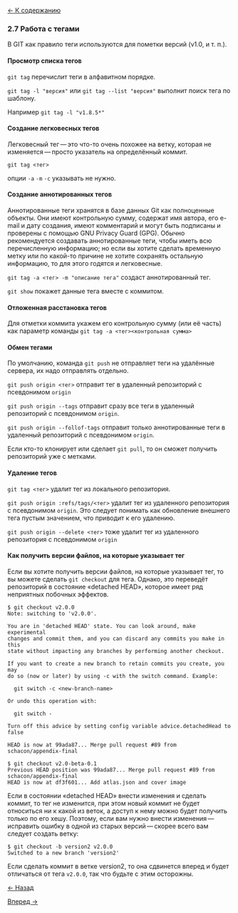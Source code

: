 [<- К содержанию](readme.md)

### 2.7 Работа с тегами

В GIT как правило теги используются для пометки версий (v1.0, и т. п.).

#### Просмотр списка тегов

`git tag` перечислит теги в алфавитном порядке.

`git tag -l "версия"` или `git tag --list "версия"` выполнит поиск тега по шаблону. 

Например `git tag -l "v1.8.5*"`

#### Создание легковесных тегов

Легковесный тег — это что-то очень похожее на ветку, которая не изменяется — просто указатель на определённый коммит.

`git tag <тег>` 

опции `-a` `-m` `-c` указывать не нужно.

#### Создание аннотированных тегов

Аннотированные теги хранятся в базе данных Git как полноценные объекты. Они имеют контрольную сумму, содержат имя автора, его e-mail и дату создания, имеют комментарий и могут быть подписаны и проверены с помощью GNU Privacy Guard (GPG). Обычно рекомендуется создавать аннотированные теги, чтобы иметь всю перечисленную информацию; но если вы хотите сделать временную метку или по какой-то причине не хотите сохранять остальную информацию, то для этого годятся и легковесные.

`git tag -a <тег> -m "описание тега"` создаст аннотированный тег.

`git show` покажет данные тега вместе с коммитом.

#### Отложенная расстановка тегов

Для отметки коммита укажем его контрольную сумму (или её часть) как параметр команды
`git tag -a <тег><контрольная сумма>`

#### Обмен тегами

По умолчанию, команда `git push` не отправляет теги на удалённые сервера, их надо отправлять отдельно.

`git push origin <тег>` отправит тег в удаленный репозиторий с псевдонимом `origin`

`git push origin --tags` отправит сразу все теги в удаленный репозиторий с псевдонимом `origin`.

`git push origin --follof-tags` отправит только аннотированные теги в удаленный репозиторий с псевдонимом `origin`.

Если кто-то клонирует или сделает `git pull`, то он сможет получить репозиторий уже с метками.

#### Удаление тегов

`git tag <тег>` удалит тег из локального репозитория.

`git push origin :refs/tags/<тег>` удалит тег из удаленного репозитория c псевдонимом `origin`. Это следует понимать как обновление внешнего тега пустым значением, что приводит к его удалению.

`git push origin --delete <тег>` тоже удалит тег из удаленного репозитория c псевдонимом `origin`

#### Как получить версии файлов, на которые указывает тег

Если вы хотите получить версии файлов, на которые указывает тег, то вы можете сделать `git checkout` для тега. Однако, это переведёт репозиторий в состояние «detached HEAD», которое имеет ряд неприятных побочных эффектов.
```
$ git checkout v2.0.0
Note: switching to 'v2.0.0'.

You are in 'detached HEAD' state. You can look around, make experimental
changes and commit them, and you can discard any commits you make in this
state without impacting any branches by performing another checkout.

If you want to create a new branch to retain commits you create, you may
do so (now or later) by using -c with the switch command. Example:

  git switch -c <new-branch-name>

Or undo this operation with:

  git switch -

Turn off this advice by setting config variable advice.detachedHead to false

HEAD is now at 99ada87... Merge pull request #89 from schacon/appendix-final

$ git checkout v2.0-beta-0.1
Previous HEAD position was 99ada87... Merge pull request #89 from schacon/appendix-final
HEAD is now at df3f601... Add atlas.json and cover image
```
Если в состоянии «detached HEAD» внести изменения и сделать коммит, то тег не изменится, при этом новый коммит не будет относиться ни к какой из веток, а доступ к нему можно будет получить только по его хешу. Поэтому, если вам нужно внести изменения — исправить ошибку в одной из старых версий — скорее всего вам следует создать ветку:
```
$ git checkout -b version2 v2.0.0
Switched to a new branch 'version2'
```
Если сделать коммит в ветке version2, то она сдвинется вперед и будет отличаться от тега `v2.0.0`, так что будьте с этим осторожны.

[<- Назад](working-with-remotes.md)

[Вперед ->](aliases.md)